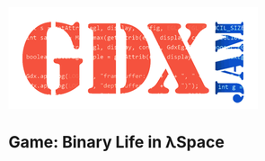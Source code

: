 ![logo](https://raw.githubusercontent.com/JFixby/GDXJam/master/gdxjam2.png)

# Game: Binary Life in λSpace 




